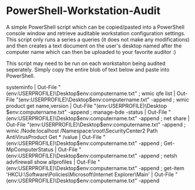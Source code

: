 # PowerShell-Workstation-Audit

A simple PowerShell script which can be copied/pasted into a PowerShell console window and retrieve auditable workstation configuration settings. This script only runs a series a queries (it does not make any modifications) and then creates a text document on the user's desktop named after the computer name which can then be uploaded to your favorite auditor :)

This script may need to be run on each workstaiton being audited seperately. Simply copy the entire blob of text below and paste into PowerShell.

systeminfo | Out-File "$($env:USERPROFILE)\Desktop\$env:computername.txt" ; wmic qfe list | Out-File "$($env:USERPROFILE)\Desktop\$env:computername.txt" -append ; wmic product get name,version | Out-File "$($env:USERPROFILE)\Desktop
\$env:computername.txt" -append ; manage-bde -status | Out-File "$($env:USERPROFILE)\Desktop\$env:computername.txt" -append ; net share | Out-File "$($env:USERPROFILE)\Desktop\$env:computername.txt" -append ; wmic /Node:localhost /Namespace:\\root\SecurityCenter2 Path AntiVirusProduct Get * /value | Out-File "$($env:USERPROFILE)\Desktop\$env:computername.txt" -append ; Get-MpComputerStatus | Out-File "$($env:USERPROFILE)\Desktop\$env:computername.txt" -append ; netsh advfirewall show allprofiles | Out-File "$($env:USERPROFILE)\Desktop\$env:computername.txt" -append ; get-item 'HKCU:\Software\Policies\Microsoft\Internet Explorer\Main' | Out-File "$($env:USERPROFILE)\Desktop\$env:computername.txt" -append

